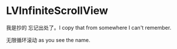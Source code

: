 # LVInfiniteScrollView
我是抄的 忘记出处了。I copy that from somewhere I can't remember.

无限循环滚动 
as you see the name.
